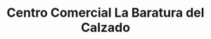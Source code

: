 ---
title: "Centro Comercial La Baratura del Calzado"
url: /trujillo/centro-comercial-la-baratura-del-calzado/
shop: Schuhe
---